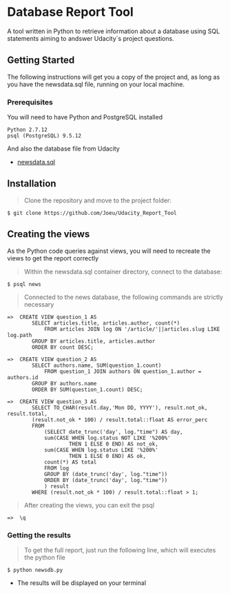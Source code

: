 # Database Report Tool

A tool written in Python to retrieve information about a database using SQL statements aiming to andswer Udacity`s project questions.

## Getting Started

The following instructions will get you a copy of the project and, as long as you have the newsdata.sql file, running on your local machine.

### Prerequisites

You will need to have Python and PostgreSQL installed

```
Python 2.7.12
psql (PostgreSQL) 9.5.12
```

And also the database file from Udacity

* [newsdata.sql](https://d17h27t6h515a5.cloudfront.net/topher/2016/August/57b5f748_newsdata/newsdata.zip)

## Installation

>Clone the repository and move to the project folder:

    $ git clone https://github.com/Joeu/Udacity_Report_Tool

## Creating the views

As the Python code queries against views, you will need to recreate the views to get the report correctly

>Within the newsdata.sql container directory, connect to the database:

    $ psql news

> Connected to the news database, the following commands are strictly necessary

    =>  CREATE VIEW question_1 AS
            SELECT articles.title, articles.author, count(*)
                FROM articles JOIN log ON '/article/'||articles.slug LIKE log.path
            GROUP BY articles.title, articles.author
            ORDER BY count DESC;

    =>  CREATE VIEW question_2 AS
            SELECT authors.name, SUM(question_1.count) 
                FROM question_1 JOIN authors ON question_1.author = authors.id 
            GROUP BY authors.name 
            ORDER BY SUM(question_1.count) DESC;

    =>  CREATE VIEW question_3 AS
            SELECT TO_CHAR(result.day,'Mon DD, YYYY'), result.not_ok, result.total,
            (result.not_ok * 100) / result.total::float AS error_perc
            FROM 
                (SELECT date_trunc('day', log."time") AS day,
                sum(CASE WHEN log.status NOT LIKE '%200%' 
                        THEN 1 ELSE 0 END) AS not_ok,
                sum(CASE WHEN log.status LIKE '%200%'
                        THEN 1 ELSE 0 END) AS ok,
                count(*) AS total
                FROM log
                GROUP BY (date_trunc('day', log."time"))
                ORDER BY (date_trunc('day', log."time"))
                ) result
            WHERE (result.not_ok * 100) / result.total::float > 1;

>After creating the views, you can exit the psql

    =>  \q


### Getting the results

>To get the full report, just run the following line, which will executes the python file

    $ python newsdb.py


* The results will be displayed on your terminal
